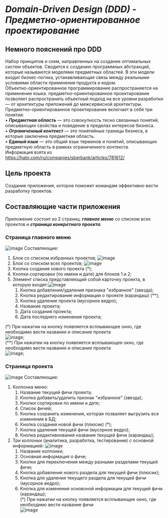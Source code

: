 # ___Domain-Driven Design (DDD) - Предметно-ориентированное проектирование___
## Немного пояснений про DDD
Набор принципов и схем, направленных на создание оптимальных систем объектов. Сводится к созданию программных абстракций, которые называются моделями предметных областей. В эти модели входит бизнес-логика, устанавливающая связь между реальными условиями области применения продукта и кодом. \
Объектно-ориентированное программирование распространяется на применение языка. предметно-ориентированное проектирование позволяет распространить объектный подход на все уровни разработки — от архитектуры приложений до межсервисной архитектуры.
Предметно-ориентированное проектирование включает в себя три понятия:\
•	___Предметная область___ — это совокупность тесно связанных понятий, описывающих свойства и поведение в пределах интересов бизнеса.\
•	___Ограниченный контекст___ — это понятийные границы бизнеса, в которые заключена предметная область.\
•	___Единый язык___ — это общий язык терминов и понятий, описывающих предметную область в рамках ограниченного контекста.\
  Информация взята из https://habr.com/ru/companies/sberbank/articles/781612/
## Цель проекта
Создание приложения, которое поможет командам эффективно вести разработку проектов.
## Составляющие части приложения
Приложение состоит из 2 страниц: ___главное меню___ со списком всех проектов и ___страница конкретного проекта___.
### Страница главного меню
![image](https://github.com/user-attachments/assets/a0c1d75d-f6b1-4fda-90d1-754b4aad012e)
Составляющие:
1) Блок со списком избранных проектов; ![image](https://github.com/user-attachments/assets/6c72980b-cc85-46ce-b057-430ee4068141)
2) Блок со списком всех проектов; ![image](https://github.com/user-attachments/assets/11ab2c6b-0f11-4b3a-ae13-c56781acc242)
3) Кнопка создания нового проекта (*);
4) Кнопки сортировки (по имени и дате) для блоков 1 и 2;
5) Элемент списка представляющий собой карточку проекта, в которую входят:![image](https://github.com/user-attachments/assets/d2a59f46-74ea-408b-a817-13abe26f5fa6)
      1) Кнопка добавления/удаления признака "избранное" (звезда);
      2) Кнопка редактирование информации о проекте (карандаш) (**);
      3) Кнопка удаление проекта (мусорное ведро);
      4) Название проекта;
      5) Дата создания проекта;
      6) Дата последнего изменения проекта;

(*) При нажатии на кнопку появляется всплывающее окно, где необходимо вести название и описание проекта\
![image](https://github.com/user-attachments/assets/9668c0df-f4cf-481b-aac9-9063a0216d57);\
(**) При нажатии на кнопку появляется всплывающее окно, где необходимо вести название и описание проекта\
 ![image](https://github.com/user-attachments/assets/a839fcb3-65f5-4057-b51e-6b5d481d9a4f);
### Страница проекта
![image](https://github.com/user-attachments/assets/b9be68e7-d143-4ccc-9547-11fa657994f5)
Составляющие:
1) Коллонка меню:
      1) Название текущей фичи проекта;
      2) Кнопка добавить/удалить признак "избранное" (звезда); 
      3) Кнопки сортировки по имени и дате;
      4) Список фичей; 
      5) Кнопка сохранить изменения, которая позваляет выгрузить все изменения в БД;
      6) Кнопка создания новой фичи (плюсик) (*);
      7) Кнопка удаления текущей фичи (мусорное ведро);
      8) Кнопка редактивнования названия текущей фичи (карандаш);
2) Три коллонки (аналитика, разработка, тестирование) с основной информацией: ![image](https://github.com/user-attachments/assets/e948e6f8-bd49-4def-b445-7a071fe2a63e)
      1) Название коллонки;
      2) Основная информация о фиче;
      3) Кнопки для переключения между разными разделами текущей фичи;
      4) Кнопка добавления нового раздела для текущей фичи (плюсик);
      5) Кнопка для удаления текущего раздела для текущей фичи (мусорное ведро);
      6) Кнопка для изменения основоной информации для текущей фичи (карандаш);\
(*) При нажатии на кнопку появляется всплывающее окно, где необходимо вести название фичи \
![image](https://github.com/user-attachments/assets/7673f8bd-1eb7-4328-af47-1a5bf0310878)


